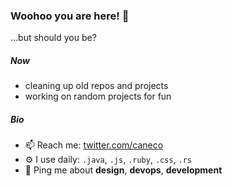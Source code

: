 ### Woohoo you are here! 👋
...but should you be?

##### Now
- cleaning up old repos and projects
- working on random projects for fun

##### Bio
- 📫 Reach me: [twitter.com/caneco](https://twitter.com/caneco)
- ⚙️ I use daily: `.java`, `.js`, `.ruby`, `.css`, `.rs`
- 💬 Ping me about **design**, **devops**, **development**
